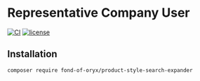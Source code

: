 # Representative Company User
[![CI](https://github.com/fond-of-oryx/product-style-search-expander/actions/workflows/main.yml/badge.svg)](https://github.com/fond-of-oryx/product-style-search-expander/actions/workflows/main.yml)
[![license](https://img.shields.io/github/license/fond-of-oryx/product-style-search-expander.svg)](https://packagist.org/packages/fond-of-oryx/product-style-search-expander)

## Installation
```
composer require fond-of-oryx/product-style-search-expander
```
